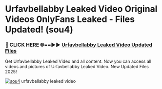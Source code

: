 # Urfavbellabby Leaked Video Original Videos 0nlyFans Leaked - Files Updated! (sou4)

<h3>🔴 CLICK HERE 🌐==►► <a href="https://tinyurl.com/2wckxsce" rel="nofollow">Urfavbellabby Leaked Video Updated Files</a></h3>

Get Urfavbellabby Leaked Video and all content. Now you can access all videos and pictures of Urfavbellabby Leaked Video. New Updated Files 2025!

[![sou4](https://i.imgur.com/AFduVYN.gif)](https://tinyurl.com/2wckxsce)
urfavbellabby leaked video
